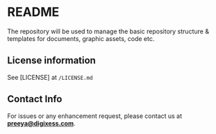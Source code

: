 
# README

The repository will be used to manage the basic repository structure & templates for documents, graphic assets, code etc.

## License information

See [LICENSE] at `/LICENSE.md`

## Contact Info

For issues or any enhancement request, please contact us at **[preeya@digixess.com](mailto:preeya@digixess.com?subject=repo%20basics)**.
